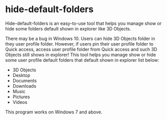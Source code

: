 # hide-default-folders
Hide-default-folders is an easy-to-use tool that helps you manage show or hide some folders default shown in explorer like 3D Objects.

There may be a bug in Windows 10. Users can hide 3D Objects folder in they user profile folder. However, if users pin their user profile folder to Quick access, access user profile folder from Quick access and such 3D Objects still shows in explorer! This tool helps you manage show or hide some user profile default folders that default shown in explorer list below:

 - 3D Objects
 - Desktop
 - Documents
 - Downloads
 - Music
 - Pictures
 - Videos

This program works on Windows 7 and above.
